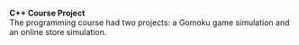 **C++ Course Project** <br />
The programming course had two projects: a Gomoku game simulation and an online store simulation.

